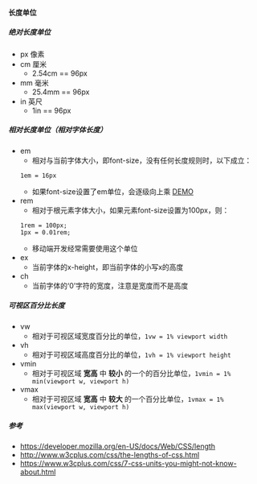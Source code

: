 #### 长度单位

##### 绝对长度单位

* px 像素
* cm 厘米
    * 2.54cm == 96px
* mm 毫米
    * 25.4mm == 96px
* in 英尺
    * 1in == 96px

##### 相对长度单位（相对字体长度）

* em
    * 相对与当前字体大小，即font-size，没有任何长度规则时，以下成立：
    ```
    1em = 16px
    ```
    * 如果font-size设置了em单位，会逐级向上乘 [DEMO](http://jsbin.sankuai.com/qepoqiyepu/edit?html,css,output)
* rem
    * 相对于根元素<html>字体大小，如果<html>元素font-size设置为100px，则：
    ```
    1rem = 100px;
    1px = 0.01rem;
    ```
    * 移动端开发经常需要使用这个单位
* ex
    * 当前字体的x-height，即当前字体的小写x的高度
* ch
    * 当前字体的‘0’字符的宽度，注意是宽度而不是高度

##### 可视区百分比长度

* vw
    * 相对于可视区域宽度百分比的单位，`1vw = 1% viewport width`
* vh
    * 相对于可视区域高度百分比的单位，`1vh = 1% viewport height`
* vmin
    * 相对于可视区域 **宽高** 中 **较小** 的一个的百分比单位，`1vmin = 1% min(viewport w, viewport h)`
* vmax
    * 相对于可视区域 **宽高** 中 **较大** 的一个百分比单位，`1vmax = 1% max(viewport w, viewport h)`

##### 参考

* https://developer.mozilla.org/en-US/docs/Web/CSS/length
* http://www.w3cplus.com/css/the-lengths-of-css.html
* https://www.w3cplus.com/css/7-css-units-you-might-not-know-about.html
